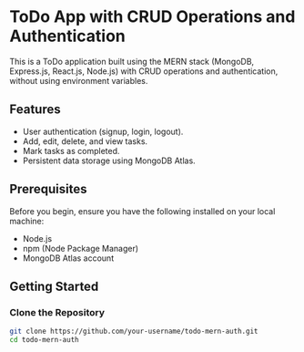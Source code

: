 # ToDo App with CRUD Operations and Authentication

This is a ToDo application built using the MERN stack (MongoDB, Express.js, React.js, Node.js) with CRUD operations and authentication, without using environment variables.

## Features

- User authentication (signup, login, logout).
- Add, edit, delete, and view tasks.
- Mark tasks as completed.
- Persistent data storage using MongoDB Atlas.

## Prerequisites

Before you begin, ensure you have the following installed on your local machine:

- Node.js
- npm (Node Package Manager)
- MongoDB Atlas account

## Getting Started

### Clone the Repository

```bash
git clone https://github.com/your-username/todo-mern-auth.git
cd todo-mern-auth
